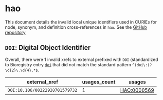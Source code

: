 # hao

This document details the invalid local unique identifiers used in CURIEs
for node, synonym, and definition cross-references in `hao`. See the [GitHub repository](https://github.com/hymao/hao)


## `DOI`: Digital Object Identifier

Overall, there were 1 invalid
xrefs to external prefixed with `DOI` (standardized to Bioregistry
entry [`doi`]((https://bioregistry.io/doi)) that
did not match the standard pattern `^(doi\:)?\d{2}\.\d{4}.*$`.

| external_xref                  |   usages_count | usages                                            |
|--------------------------------|----------------|---------------------------------------------------|
| `DOI:10.108/00222930701579732` |              1 | [HAO:0000569](https://bioregistry.io/HAO:0000569) |

